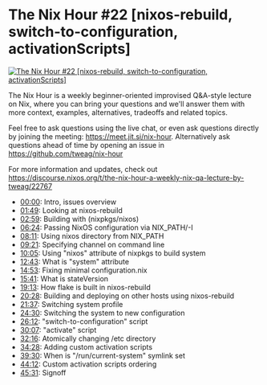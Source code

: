 # The Nix Hour #22 [nixos-rebuild, switch-to-configuration, activationScripts]

[![The Nix Hour #22 [nixos-rebuild, switch-to-configuration, activationScripts]](https://img.youtube.com/vi/aQJE4ZxD3cc/0.jpg)](https://www.youtube.com/watch?v=aQJE4ZxD3cc)

The Nix Hour is a weekly beginner-oriented improvised Q&A-style lecture on Nix, where you can bring your questions and we'll answer them with more context, examples, alternatives, tradeoffs and related topics.

Feel free to ask questions using the live chat, or even ask questions directly by joining the meeting: https://meet.jit.si/nix-hour. Alternatively ask questions ahead of time by opening an issue in https://github.com/tweag/nix-hour

For more information and updates, check out https://discourse.nixos.org/t/the-nix-hour-a-weekly-nix-qa-lecture-by-tweag/22767


* [00:00](https://www.youtube.com/watch?v=aQJE4ZxD3cc&t=0): Intro, issues overview
* [01:49](https://www.youtube.com/watch?v=aQJE4ZxD3cc&t=109): Looking at nixos-rebuild
* [02:59](https://www.youtube.com/watch?v=aQJE4ZxD3cc&t=179): Building with (nixpkgs/nixos)
* [06:24](https://www.youtube.com/watch?v=aQJE4ZxD3cc&t=384): Passing NixOS configuration via NIX_PATH/-I
* [08:11](https://www.youtube.com/watch?v=aQJE4ZxD3cc&t=491): Using nixos directory from NIX_PATH
* [09:21](https://www.youtube.com/watch?v=aQJE4ZxD3cc&t=561): Specifying channel on command line
* [10:05](https://www.youtube.com/watch?v=aQJE4ZxD3cc&t=605): Using "nixos" attribute of nixpkgs to build system
* [12:43](https://www.youtube.com/watch?v=aQJE4ZxD3cc&t=763): What is "system" attribute
* [14:53](https://www.youtube.com/watch?v=aQJE4ZxD3cc&t=893): Fixing minimal configuration.nix
* [15:41](https://www.youtube.com/watch?v=aQJE4ZxD3cc&t=941): What is stateVersion
* [19:13](https://www.youtube.com/watch?v=aQJE4ZxD3cc&t=1153): How flake is built in nixos-rebuild
* [20:28](https://www.youtube.com/watch?v=aQJE4ZxD3cc&t=1228): Building and deploying on other hosts using nixos-rebuild
* [21:37](https://www.youtube.com/watch?v=aQJE4ZxD3cc&t=1297): Switching system profile
* [24:30](https://www.youtube.com/watch?v=aQJE4ZxD3cc&t=1470): Switching the system to new configuration
* [26:12](https://www.youtube.com/watch?v=aQJE4ZxD3cc&t=1572): "switch-to-configuration" script
* [30:07](https://www.youtube.com/watch?v=aQJE4ZxD3cc&t=1807): "activate" script
* [32:16](https://www.youtube.com/watch?v=aQJE4ZxD3cc&t=1936): Atomically changing /etc directory
* [34:28](https://www.youtube.com/watch?v=aQJE4ZxD3cc&t=2068): Adding custom activation scripts
* [39:30](https://www.youtube.com/watch?v=aQJE4ZxD3cc&t=2370): When is "/run/current-system" symlink set
* [44:12](https://www.youtube.com/watch?v=aQJE4ZxD3cc&t=2652): Custom activation scripts ordering
* [45:31](https://www.youtube.com/watch?v=aQJE4ZxD3cc&t=2731): Signoff
